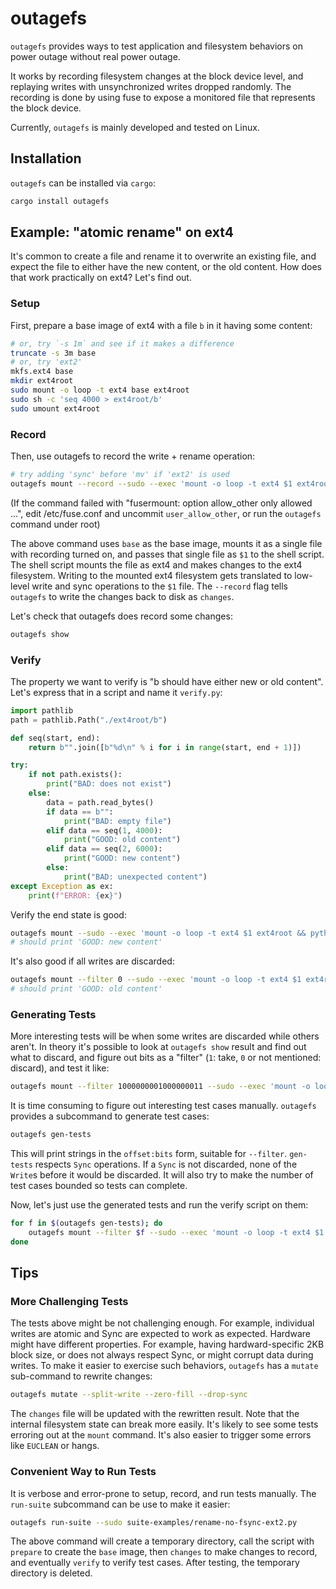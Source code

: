 outagefs
========

`outagefs` provides ways to test application and filesystem behaviors on power
outage without real power outage.

It works by recording filesystem changes at the block device level, and
replaying writes with unsynchronized writes dropped randomly. The recording is
done by using fuse to expose a monitored file that represents the block device.

Currently, `outagefs` is mainly developed and tested on Linux.

Installation
------------

`outagefs` can be installed via `cargo`:

```bash
cargo install outagefs
```

Example: "atomic rename" on ext4
--------------------------------

It's common to create a file and rename it to overwrite an existing file, and
expect the file to either have the new content, or the old content. How does
that work practically on ext4? Let's find out.

### Setup

First, prepare a base image of ext4 with a file `b` in it having some content:

```bash
# or, try `-s 1m` and see if it makes a difference
truncate -s 3m base
# or, try 'ext2'
mkfs.ext4 base
mkdir ext4root
sudo mount -o loop -t ext4 base ext4root
sudo sh -c 'seq 4000 > ext4root/b'
sudo umount ext4root
```

### Record

Then, use outagefs to record the write + rename operation:

```bash
# try adding 'sync' before 'mv' if 'ext2' is used
outagefs mount --record --sudo --exec 'mount -o loop -t ext4 $1 ext4root; seq 2 6000 > ext4root/a; mv ext4root/{a,b}; umount ext4root'
```

(If the command failed with "fusermount: option allow_other only allowed ...",
edit /etc/fuse.conf and uncommit `user_allow_other`, or run the `outagefs`
command under root)

The above command uses `base` as the base image, mounts it as a single file with
recording turned on, and passes that single file as `$1` to the shell script. The
shell script mounts the file as ext4 and makes changes to the ext4 filesystem.
Writing to the mounted ext4 filesystem gets translated to low-level write and
sync operations to the `$1` file. The `--record` flag tells `outagefs` to write
the changes back to disk as `changes`.

Let's check that outagefs does record some changes:

```bash
outagefs show
```

### Verify

The property we want to verify is "b should have either new or old content".
Let's express that in a script and name it `verify.py`:

```python
import pathlib
path = pathlib.Path("./ext4root/b")

def seq(start, end):
    return b"".join([b"%d\n" % i for i in range(start, end + 1)])

try:
    if not path.exists():
        print("BAD: does not exist")
    else:
        data = path.read_bytes()
        if data == b"":
            print("BAD: empty file")
        elif data == seq(1, 4000):
            print("GOOD: old content")
        elif data == seq(2, 6000):
            print("GOOD: new content")
        else:
            print("BAD: unexpected content")
except Exception as ex:
    print(f"ERROR: {ex}")
```

Verify the end state is good:

```bash
outagefs mount --sudo --exec 'mount -o loop -t ext4 $1 ext4root && python3 verify.py; umount ext4root'
# should print 'GOOD: new content'
```

It's also good if all writes are discarded:

```bash
outagefs mount --filter 0 --sudo --exec 'mount -o loop -t ext4 $1 ext4root && python3 verify.py; umount ext4root'
# should print 'GOOD: old content'
```

### Generating Tests

More interesting tests will be when some writes are discarded while others
aren't.  In theory it's possible to look at `outagefs show` result and find out
what to discard, and figure out bits as a "filter" (`1`: take, `0` or not
mentioned: discard), and test it like:

```bash
outagefs mount --filter 1000000001000000011 --sudo --exec 'mount -o loop -t ext4 $1 ext4root && python3 verify.py; umount ext4root'
```

It is time consuming to figure out interesting test cases manually.
`outagefs` provides a subcommand to generate test cases:

```bash
outagefs gen-tests
```

This will print strings in the `offset:bits` form, suitable for `--filter`.
`gen-tests` respects `Sync` operations. If a `Sync` is not discarded, none of
the `Write`s before it would be discarded. It will also try to make the number
of test cases bounded so tests can complete.

Now, let's just use the generated tests and run the verify script on them:

```bash
for f in $(outagefs gen-tests); do
    outagefs mount --filter $f --sudo --exec 'mount -o loop -t ext4 $1 ext4root && python3 verify.py; umount ext4root'
done
```

Tips
----

### More Challenging Tests

The tests above might be not challenging enough. For example, individual writes
are atomic and Sync are expected to work as expected. Hardware might have
different properties. For example, having hardward-specific 2KB block size,
or does not always respect Sync, or might corrupt data during writes.
To make it easier to exercise such behaviors, `outagefs` has a `mutate`
sub-command to rewrite changes:

```bash
outagefs mutate --split-write --zero-fill --drop-sync
```

The `changes` file will be updated with the rewritten result.  Note that the
internal filesystem state can break more easily. It's likely to see some tests
erroring out at the `mount` command. It's also easier to trigger some errors
like `EUCLEAN` or hangs.


### Convenient Way to Run Tests

It is verbose and error-prone to setup, record, and run tests manually.
The `run-suite` subcommand can be use to make it easier:

```bash
outagefs run-suite --sudo suite-examples/rename-no-fsync-ext2.py
```

The above command will create a temporary directory, call the script with
`prepare` to create the `base` image, then `changes` to make changes to record,
and eventually `verify` to verify test cases. After testing, the temporary
directory is deleted.
